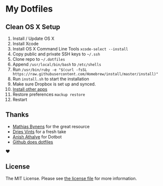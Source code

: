 # My Dotfiles

## Clean OS X Setup

1. Install / Update OS X
2. Install Xcode
3. Install OS X Command Line Tools `xcode-select --install`
4. Copy public and private SSH keys to `~/.ssh`
5. Clone repo to `~/.dotfiles`
6. Append `/usr/local/bin/bash` to `/etc/shells`
7. Run `/usr/bin/ruby -e "$(curl -fsSL https://raw.githubusercontent.com/Homebrew/install/master/install)"`
8. Run `install.sh` to start the installation
9. Make sure Dropbox is set up and synced.
10. [Install other apps](./apps.md)
11. Restore preferences `mackup restore`
12. Restart

## Thanks

- [Mathias Bynens](https://github.com/mathiasbynens/dotfiles) for the great resource
- [Dries Vints](https://github.com/driesvints/dotfiles) for a fresh take
- [Anish Athalye](https://github.com/anishathalye/dotbot) for Dotbot
- [Github does dotfiles](https://dotfiles.github.io/)

:heart:

## License

The MIT License. Please see [the license file](license.md) for more information.
